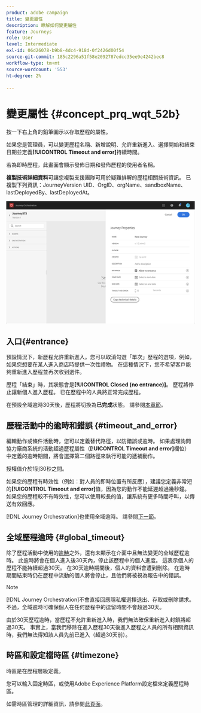 ```yaml
---
product: adobe campaign
title: 變更屬性
description: 瞭解如何變更屬性
feature: Journeys
role: User
level: Intermediate
exl-id: 06d26078-b9b8-4dc4-918d-0f2426d00f54
source-git-commit: 185c2296a51f58e2092787edcc35ee9e4242bec8
workflow-type: tm+mt
source-wordcount: '553'
ht-degree: 2%

---
```


# 變更屬性 {#concept_prq_wqt_52b}

按一下右上角的鉛筆圖示以存取歷程的屬性。

如果您是管理員，可以變更歷程名稱、新增說明、允許重新進入、選擇開始和結束日期並定義&#x200B;**[!UICONTROL Timeout and error]**&#x200B;持續時間。

若為即時歷程，此畫面會顯示發佈日期和發佈歷程的使用者名稱。

**複製技術詳細資料**&#x200B;可讓您複製支援團隊可用於疑難排解的歷程相關技術資訊。 已複製下列資訊：JourneyVersion UID、OrgID、orgName、sandboxName、lastDeployedBy、lastDeployedAt。

![](../assets/journey32.png)

## 入口{#entrance}

預設情況下，新歷程允許重新進入。您可以取消勾選「單次」歷程的選項，例如，如果您想要在某人進入商店時提供一次性禮物。 在這種情況下，您不希望客戶能夠重新進入歷程並再次收到選件。

歷程「結束」時，其狀態會是&#x200B;**[!UICONTROL Closed (no entrance)]**。 歷程將停止讓新個人進入歷程。 已在歷程中的人員將正常完成歷程。

在預設全域逾時30天後，歷程將切換為&#x200B;**已完成**&#x200B;狀態。 請參閱[本章節](#global_timeout)。

## 歷程活動中的逾時和錯誤 {#timeout_and_error}

編輯動作或條件活動時，您可以定義替代路徑，以防錯誤或逾時。 如果處理詢問協力廠商系統的活動超過歷程屬性（**[!UICONTROL Timeout and  error]**&#x200B;欄位）中定義的逾時期間，將會選擇第二個路徑來執行可能的遞補動作。

授權值介於1到30秒之間。

如果您的歷程有時效性（例如：對人員的即時位置有所反應），建議您定義非常短的&#x200B;**[!UICONTROL Timeout and error]**&#x200B;值，因為您的動作不能延遲超過幾秒鐘。 如果您的歷程較不有時效性，您可以使用較長的值，讓系統有更多時間呼叫，以傳送有效回應。

[!DNL Journey Orchestration]也使用全域逾時。 請參閱[下一節](#global_timeout)。

## 全域歷程逾時 {#global_timeout}

除了歷程活動中使用的[逾時](#timeout_and_error)之外，還有未顯示在介面中且無法變更的全域歷程逾時。 此逾時將會在個人進入後30天內，停止該歷程中的個人進度。 這表示個人的歷程不能持續超過30天。 在30天逾時期間後，個人的資料會遭到刪除。 在逾時期間結束時仍在歷程中流動的個人將會停止，且他們將被視為報告中的錯誤。

>[!NOTE]
>
>[!DNL Journey Orchestration]不會直接回應隱私權選擇退出、存取或刪除請求。 不過，全域逾時可確保個人在任何歷程中的逗留時間不會超過30天。

由於30天歷程逾時，當歷程不允許重新進入時，我們無法確保重新進入封鎖將超過30天。 事實上，當我們移除在進入歷程30天後進入歷程之人員的所有相關資訊時，我們無法得知該人員先前已進入（超過30天前）。

## 時區和設定檔時區 {#timezone}

時區是在歷程層級定義。

您可以輸入固定時區，或使用Adobe Experience Platform設定檔來定義歷程時區。

如需時區管理的詳細資訊，請參閱[此頁面](../building-journeys/timezone-management.md)。
